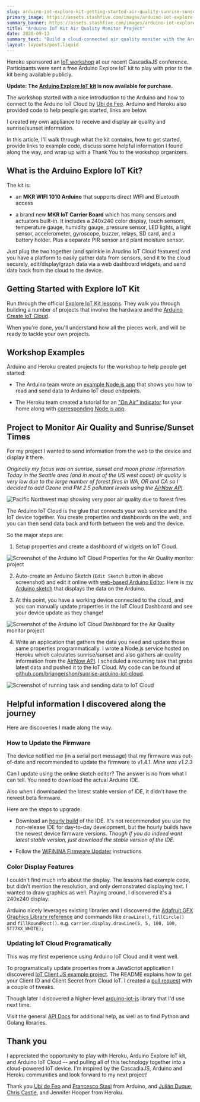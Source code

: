 ```yaml
---
slug: arduino-iot-explore-kit-getting-started-air-quality-sunrise-sunset
primary_image: https://assets.stashfive.com/images/arduino-iot-explore-kit-getting-started-air-quality-sunrise-sunset/full.jpeg
summary_banner: https://assets.stashfive.com/images/arduino-iot-explore-kit-getting-started-air-quality-sunrise-sunset/slice.jpeg
title: "Arduino IoT Kit Air Quality Monitor Project"
date: 2020-09-13
summary_text: "Build a cloud-connected air quality monitor with the Arduino Explore IoT Kit, featuring real-time AirNow API integration and sunrise/sunset tracking."
layout: layouts/post.liquid
---
```


Heroku sponsored an [IoT workshop](https://2020.cascadiajs.com/workshop-iot) at our recent CascadiaJS conference. Participants were sent a free Arduino Explore IoT kit to play with prior to the kit being available publicly.

**Update: The [Arduino Explore IoT kit](https://store.arduino.cc/usa/explore-iot-kit) is now available for purchase.**

The workshop started with a nice introduction to the Arduino and how to connect to the Arduino IoT Cloud by [Ubi de Feo](https://create.arduino.cc/projecthub/ubidefeo). Arduino and Heroku also provided code to help people get started, links are below.

I created my own appliance to receive and display air quality and sunrise/sunset information.

In this article, I'll walk through what the kit contains, how to get started, provide links to example code, discuss some helpful information I found along the way, and wrap up with a Thank You to the workshop organizers.

## What is the Arduino Explore IoT Kit?

The kit is:

- an **MKR WIFI 1010 Arduino** that supports direct WIFI and Bluetooth access

- a brand new **MKR IoT Carrier Board** which has many sensors and actuators built-in. It includes a 240x240 color display, touch sensors, temperature gauge, humidity gauge, pressure sensor, LED lights, a light sensor, accelerometer, gyroscope, buzzer, relays, SD card, and a battery holder. Plus a separate PIR sensor and plant moisture sensor.

Just plug the two together (and sprinkle in Arudino IoT Cloud features) and you have a platform to easily gather data from sensors, send it to the cloud securely, edit/display/graph data via a web dashboard widgets, and send data back from the cloud to the device.

## Getting Started with Explore IoT Kit

Run through the official [Explore IoT Kit lessons](https://explore-iot.arduino.cc/). They walk you through building a number of projects that involve the hardware and the [Arduino Create IoT Cloud](https://create.arduino.cc/iot/).

When you're done, you'll understand how all the pieces work, and will be ready to tackle your own projects.

## Workshop Examples

Arduino and Heroku created projects for the workshop to help people get started:

- The Arduino team wrote an [example Node.js app](https://github.com/fstasi/IoTSK) that shows you how to read and send data to Arduino IoT cloud endpoints.

- The Heroku team created a tutorial for an ["On Air" indicator](https://github.com/heroku-examples/cascadiajs-heroku-arduino-workshop) for your home along with [corresponding Node.js app](https://github.com/heroku-examples/cascadiajs-heroku-arduino-workshop-app).

## Project to Monitor Air Quality and Sunrise/Sunset Times

For my project I wanted to send information from the web to the device and display it there.

_Originally my focus was on sunrise, sunset and moon phase information. Today in the Seattle area (and in most of the US west coast) air quality is very low due to the large number of forest fires in WA, OR and CA so I decided to add Ozone and PM 2.5 pollutant levels using the [AirNow API](https://docs.airnowapi.org)._

<img src="https://assets.stashfive.com/images/arduino-iot-explore-kit-getting-started-air-quality-sunrise-sunset/airnow-seattle.jpg" alt="Pacific Northwest map showing very poor air quality due to forest fires" />

The Arduino IoT Cloud is the glue that connects your web service and the IoT device together. You create properties and dashboards on the web, and you can then send data back and forth between the web and the device.

So the major steps are:

1. Setup properties and create a dashboard of widgets on IoT Cloud.

![Screenshot of the Arduino IoT Cloud Properties for the Air Quality monitor project](https://assets.stashfive.com/images/arduino-iot-explore-kit-getting-started-air-quality-sunrise-sunset/iot-cloud-properties.png)

2. Auto-create an Arduino Sketch (`Edit Sketch` button in above screenshot) and edit it online with [web-based Arduino Editor](https://create.arduino.cc/editor). Here is [my Arduino sketch](https://create.arduino.cc/editor/brianfive/19a5edae-6eb0-4fcb-afaa-bd67ea140613/preview) that displays the data on the Arduino.

3. At this point, you have a working device connected to the cloud, and you can manually update properties in the IoT Cloud Dashboard and see your device update as they change!

![Screenshot of the Arduino IoT Cloud Dashboard for the Air Quality monitor project](https://assets.stashfive.com/images/arduino-iot-explore-kit-getting-started-air-quality-sunrise-sunset/iot-cloud-dashboard.png)

4. Write an application that gathers the data you need and update those same properties programmatically. I wrote a Node.js service hosted on Heroku which calculates sunrise/sunset and also gathers air quality information from the [AirNow API](https://docs.airnowapi.org). I scheduled a recurring task that grabs latest data and pushed it to the IoT Cloud. My code can be found at [github.com/briangershon/sunrise-arduino-iot-cloud](https://github.com/briangershon/sunrise-arduino-iot-cloud).

![Screenshot of running task and sending data to IoT Cloud](https://assets.stashfive.com/images/arduino-iot-explore-kit-getting-started-air-quality-sunrise-sunset/update-properties-from-node.png)

## Helpful information I discovered along the journey

Here are discoveries I made along the way.

### How to Update the Firmware

The device notified me (in a serial port message) that my firmware was out-of-date and recommended to update the firmware to v1.4.1. _Mine was v1.2.3_

Can I update using the online sketch editor? The answer is no from what I can tell. You need to download the actual Arduino IDE.

Also when I downloaded the latest stable version of IDE, it didn't have the newest beta firmware.

Here are the steps to upgrade:

- Download an [hourly build](https://www.arduino.cc/en/Main/Software) of the IDE. It's not recommended you use the non-release IDE for day-to-day development, but the hourly builds have the newest device firmware versions. _Though if you do indeed want latest stable version, just download the stable version of the IDE._

- Follow the [WiFiNINA Firmware Updater](https://www.arduino.cc/en/Tutorial/WiFiNINA-FirmwareUpdater) instructions.

### Color Display Features

I couldn't find much info about the display. The lessons had example code, but didn't mention the resolution, and only demonstrated displaying text. I wanted to draw graphics as well. Playing around, I discovered it's a 240x240 display.

Arduino nicely leverages existing libraries and I discovered the [Adafruit GFX Graphics Library reference](https://learn.adafruit.com/adafruit-gfx-graphics-library) and commands like `drawLine()`, `fillCircle()` and `fillRoundRect()`. e.g. `carrier.display.drawLine(5, 5, 100, 100, ST77XX_WHITE);`

### Updating IoT Cloud Programatically

This was my first experience using Arduino IoT Cloud and it went well.

To programatically update properties from a JavaScript application I discovered [IoT Client JS example project](https://github.com/arduino/iot-client-js/tree/master/example). The README explains how to get your Client ID and Client Secret from Cloud IoT. I created a [pull request](https://github.com/arduino/iot-client-js/pull/42) with a couple of tweaks.

Though later I discovered a higher-level [arduino-iot-js](https://github.com/arduino/arduino-iot-js) library that I'd use next time.

Visit the general [API Docs](https://www.arduino.cc/reference/en/iot/api/) for additional help, as well as to find Python and Golang libraries.

## Thank you

I appreciated the opportunity to play with Heroku, Arduino Explore IoT kit, and Arduino IoT Cloud -- and pulling all of this technology together into a cloud-powered IoT device. I'm inspired by the CascadiaJS, Arduino and Heroku communities and look forward to my next project!

Thank you [Ubi de Feo](https://create.arduino.cc/projecthub/ubidefeo) and [Francesco Stasi](https://github.com/fstasi) from Arduino, and [Julián Duque](https://github.com/julianduque), [Chris Castle](https://github.com/crcastle), and Jennifer Hooper from Heroku.
